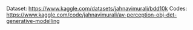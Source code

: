 Dataset: https://www.kaggle.com/datasets/jahnavimurali/bdd10k
Codes: https://www.kaggle.com/code/jahnavimurali/av-perception-obj-det-generative-modelling
